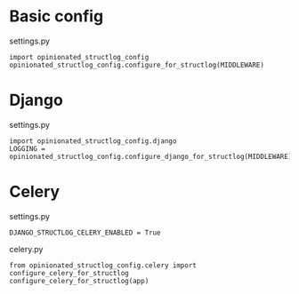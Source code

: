 # Basic config

settings.py

```
import opinionated_structlog_config
opinionated_structlog_config.configure_for_structlog(MIDDLEWARE)
```
# Django

settings.py

```
import opinionated_structlog_config.django
LOGGING = opinionated_structlog_config.configure_django_for_structlog(MIDDLEWARE)
```

# Celery

settings.py

```
DJANGO_STRUCTLOG_CELERY_ENABLED = True
```

celery.py

```
from opinionated_structlog_config.celery import configure_celery_for_structlog
configure_celery_for_structlog(app)
```

